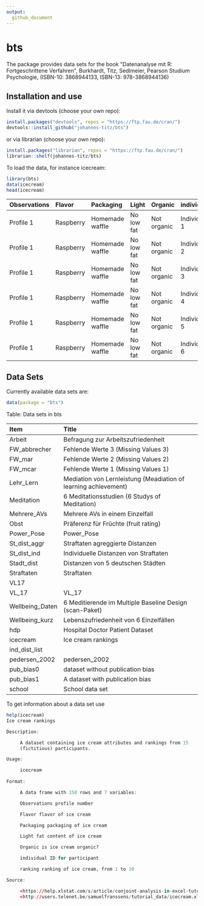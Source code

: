 ```yaml
---
output: 
  github_document
---
```


<!-- README.md is generated from README.Rmd. Please edit that file -->



<!-- ANLEITUNG FÜR MARKUS UND PETER -->
<!-- Zwei Schritte: -->

<!-- 1. In der Datei data-raw/DATASET.R Kommandos für das Holen der Daten ausführen. Am Ende über den Befehl usethis::use_data(...) Daten im Paket zur Verfügung stellen. Ich hab meine Dateien auch als csv gespeichert, sodass man sie gebündelt hat. -->

<!-- 2. In der Datei R/data.R Datensatz dokumentieren -->

<!-- Daten sind dann am Ende im bts Paket (momentan auf github), Installation beispielsweise über devtools::install_github("johannes-titz/bts") -->

<!-- Aufruf der Daten über data(...) nachdem bts geladen ist. Siehe auch die folgende Anleitung.-->

# bts

The package provides data sets for the book "Datenanalyse mit R: Fortgeschrittene Verfahren", Burkhardt, Titz, Sedlmeier, Pearson Studium Psychologie, (ISBN-10: 3868944133, ISBN-13: 978-3868944136)

## Installation and use
Install it via devtools (choose your own repo):


```r
install.packages("devtools", repos = "https://ftp.fau.de/cran/")
devtools::install_github("johannes-titz/bts")
```

or via librarian (choose your own repo):


```r
install.packages("librarian", repos = "https://ftp.fau.de/cran/")
librarian::shelf(johannes-titz/bts)
```

To load the data, for instance icecream:


```r
library(bts)
data(icecream)
head(icecream)
```



|Observations |Flavor    |Packaging       |Light      |Organic     |individual   | ranking|
|:------------|:---------|:---------------|:----------|:-----------|:------------|-------:|
|Profile 1    |Raspberry |Homemade waffle |No low fat |Not organic |Individual 1 |       1|
|Profile 1    |Raspberry |Homemade waffle |No low fat |Not organic |Individual 2 |       6|
|Profile 1    |Raspberry |Homemade waffle |No low fat |Not organic |Individual 3 |       5|
|Profile 1    |Raspberry |Homemade waffle |No low fat |Not organic |Individual 4 |       1|
|Profile 1    |Raspberry |Homemade waffle |No low fat |Not organic |Individual 5 |       2|
|Profile 1    |Raspberry |Homemade waffle |No low fat |Not organic |Individual 6 |       7|



## Data Sets

Currently available data sets are:


```r
data(package = "bts")
```



Table: Data sets in bts

|Item            |Title                                                           |
|:---------------|:---------------------------------------------------------------|
|Arbeit          |Befragung zur Arbeitszufriedenheit                              |
|FW_abbrecher    |Fehlende Werte 3 (Missing Values 3)                             |
|FW_mar          |Fehlende Werte 2 (Missing Values 2)                             |
|FW_mcar         |Fehlende Werte 1 (Missing Values 1)                             |
|Lehr_Lern       |Mediation von Lernleistung (Meadiation of learning achievement) |
|Meditation      |6 Meditationsstudien (6 Studys of Meditation)                   |
|Mehrere_AVs     |Mehrere AVs in einem Einzelfall                                 |
|Obst            |Präferenz für Früchte (fruit rating)                            |
|Power_Pose      |Power_Pose                                                      |
|St_dist_aggr    |Straftaten agreggierte Distanzen                                |
|St_dist_ind     |Individuelle Distanzen von Straftaten                           |
|Stadt_dist      |Distanzen von 5 deutschen Städten                               |
|Straftaten      |Straftaten                                                      |
|VL17            |                                                                |
|VL_17           |VL_17                                                           |
|Wellbeing_Daten |6 Meditierende im Multiple Baseline Design (scan-Paket)         |
|Wellbeing_kurz  |Lebenszufriedenheit von 6 Einzelfällen                          |
|hdp             |Hospital Doctor Patient Dataset                                 |
|icecream        |Ice cream rankings                                              |
|ind_dist_list   |                                                                |
|pedersen_2002   |pedersen_2002                                                   |
|pub_bias0       |dataset without publication bias                                |
|pub_bias1       |A dataset with publication bias                                 |
|school          |School data set                                                 |

To get information about a data set use

```r
help(icecream)
Ice cream rankings

Description:

     A dataset containing ice cream attributes and rankings from 15
     (fictitious) participants.

Usage:

     icecream
     
Format:

     A data frame with 150 rows and 7 variables:

     Observations profile number

     Flavor flavor of ice cream

     Packaging packaging of ice cream

     Light fat content of ice cream

     Organic is ice cream organic?

     individual ID for participant

     ranking ranking of ice cream, from 1 to 10

Source:

     <https://help.xlstat.com/s/article/conjoint-analysis-in-excel-tutorial-new?language=en_US>
     <http://users.telenet.be/samuelfranssens/tutorial_data/icecream.xlsx>
```
